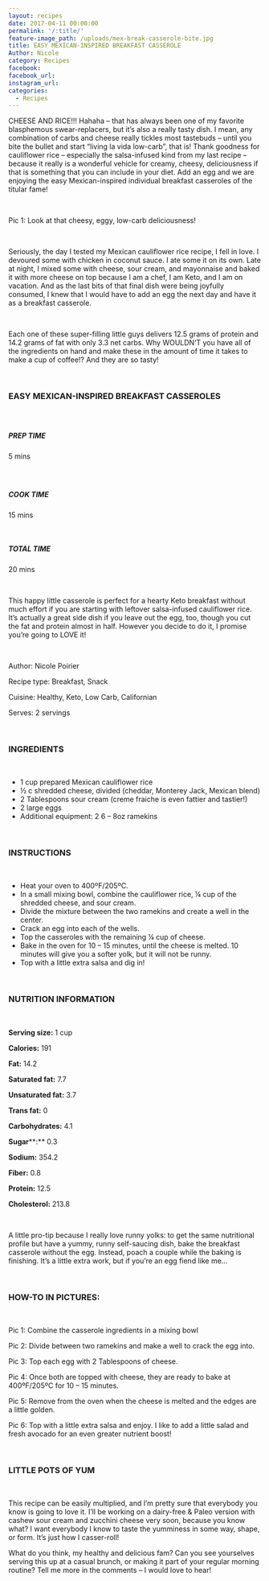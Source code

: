 ```yaml
---
layout: recipes
date: 2017-04-11 00:00:00
permalink: '/:title/'
feature-image_path: /uploads/mex-break-casserole-bite.jpg
title: EASY MEXICAN-INSPIRED BREAKFAST CASSEROLE
Author: Nicole
category: Recipes
facebook:
facebook_url:
instagram_url:
categories:
  - Recipes
---
```


CHEESE AND RICE!!! Hahaha – that has always been one of my favorite blasphemous swear-replacers, but it’s also a really tasty dish. I mean, any combination of carbs and cheese really tickles most tastebuds – until you bite the bullet and start “living la vida low-carb”, that is! Thank goodness for cauliflower rice – especially the salsa-infused kind from my last recipe –  because it really is a wonderful vehicle for creamy, cheesy, deliciousness if that is something that you can include in your diet. Add an egg and we are enjoying the easy Mexican-inspired individual breakfast casseroles of the titular fame!

 

Pic 1: Look at that cheesy, eggy, low-carb deliciousness!

 

Seriously, the day I tested my Mexican cauliflower rice recipe, I fell in love. I devoured some with chicken in coconut sauce. I ate some it on its own. Late at night, I mixed some with cheese, sour cream, and mayonnaise and baked it with more cheese on top because I am a chef, I am Keto, and I am on vacation. And as the last bits of that final dish were being joyfully consumed, I knew that I would have to add an egg the next day and have it as a breakfast casserole.

 

Each one of these super-filling little guys delivers 12.5 grams of protein and 14.2 grams of fat with only 3.3 net carbs. Why WOULDN’T you have all of the ingredients on hand and make these in the amount of time it takes to make a cup of coffee!? And they are so tasty!

 

### EASY MEXICAN-INSPIRED BREAKFAST CASSEROLES

#####  

##### PREP TIME

5 mins

#####  

##### COOK TIME

15 mins

 

##### TOTAL TIME

20 mins

 

This happy little casserole is perfect for a hearty Keto breakfast without much effort if you are starting with leftover salsa-infused cauliflower rice. It’s actually a great side dish if you leave out the egg, too, though you cut the fat and protein almost in half. However you decide to do it, I promise you’re going to LOVE it!

 

Author: Nicole Poirier

Recipe type: Breakfast, Snack

Cuisine: Healthy, Keto, Low Carb, Californian

Serves: 2 servings

 

### INGREDIENTS

 

* 1 cup prepared Mexican cauliflower rice
* ½ c shredded cheese, divided (cheddar, Monterey Jack, Mexican blend)
* 2 Tablespoons sour cream (creme fraiche is even fattier and tastier!)
* 2 large eggs
* Additional equipment: 2 6 – 8oz ramekins

 

### INSTRUCTIONS

 

* Heat your oven to 400ºF/205ºC.
* In a small mixing bowl, combine the cauliflower rice, ¼ cup of the shredded cheese, and sour cream.
* Divide the mixture between the two ramekins and create a well in the center.
* Crack an egg into each of the wells.
* Top the casseroles with the remaining ¼ cup of cheese.
* Bake in the oven for 10 – 15 minutes, until the cheese is melted. 10 minutes will give you a softer yolk, but it will not be runny.
* Top with a little extra salsa and dig in!

 

### NUTRITION INFORMATION

 

**Serving size:** 1 cup

**Calories:** 191

**Fat:** 14.2

**Saturated fat:** 7.7

**Unsaturated fat:** 3.7

**Trans fat:** 0

**Carbohydrates:** 4.1

**Sugar****:** 0.3

**Sodium:** 354.2

**Fiber:** 0.8

**Protein:** 12.5

**Cholesterol:** 213.8

 

A little pro-tip because I really love runny yolks: to get the same nutritional profile but have a yummy, runny self-saucing dish, bake the breakfast casserole without the egg. Instead, poach a couple while the baking is finishing. It’s a little extra work, but if you’re an egg fiend like me…

 

### HOW-TO IN PICTURES:

 

Pic 1: Combine the casserole ingredients in a mixing bowl

Pic 2: Divide between two ramekins and make a well to crack the egg into.

Pic 3: Top each egg with 2 Tablespoons of cheese.

Pic 4: Once both are topped with cheese, they are ready to bake at 400ºF/205ºC for 10 – 15 minutes.

Pic 5: Remove from the oven when the cheese is melted and the edges are a little golden.

Pic 6: Top with a little extra salsa and enjoy. I like to add a little salad and fresh avocado for an even greater nutrient boost!

 

### LITTLE POTS OF YUM

 

This recipe can be easily multiplied, and I’m pretty sure that everybody you know is going to love it. I’ll be working on a dairy-free & Paleo version with cashew sour cream and zucchini cheese very soon, because you know what? I want everybody I know to taste the yumminess in some way, shape, or form. It’s just how I casser-roll!

What do you think, my healthy and delicious fam? Can you see yourselves serving this up at a casual brunch, or making it part of your regular morning routine? Tell me more in the comments – I would love to hear!
